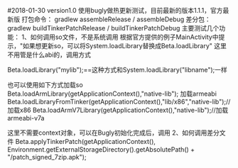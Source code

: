 #2018-01-30
version1.0
使用bugly做热更新测试，目前最新的版本1.1.1，官方最新版
打包命令：
gradlew assembleRelease / assembleDebug
差分包：
gradlew buildTinkerPatchRelease / buildTinkerPatchDebug
主要测试几个功能：
1、如何调用so文件，不是系统调用
根据官方提供的例子MainActivity中提示，"如果想更新so，可以将System.loadLibrary替换成Beta.loadLibrary"
这里不用管是什么abi的，调用方式

 Beta.loadLibrary("mylib");==这种方式和System.loadLibrary("libname");一样
 
 也可以使用如下方式加载so
  Beta.loadArmLibrary(getApplicationContext(),"native-lib"); 加载armeabi
  Beta.loadLibraryFromTinker(getApplicationContext(),"lib/x86","native-lib");//加载x86
  Beta.loadArmV7Library(getApplicationContext(),"native-lib");//加载armeabi-v7a
 
 这里不需要context对象，可以在Bugly初始化完成后，调用
2、如何调用差分文件
Beta.applyTinkerPatch(getApplicationContext(), Environment.getExternalStorageDirectory().getAbsolutePath() + "/patch_signed_7zip.apk");
